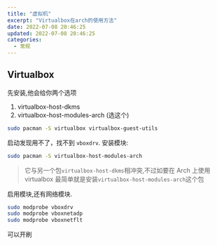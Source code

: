 ```yaml
---
title: "虚拟机"
excerpt: "Virtualbox在arch的使用方法"
date: 2022-07-08 20:46:25
updated: 2022-07-08 20:46:25
categories: 
  - 常规
---
```


## Virtualbox

先安装,他会给你两个选项

1. virtualbox-host-dkms
2. virtualbox-host-modules-arch (选这个)

```bash
sudo pacman -S virtualbox virtualbox-guest-utils
```

启动发现用不了，找不到 `vboxdrv`. 安装模块:

```bash
sudo pacman -S virtualbox-host-modules-arch
```

> 它与另一个包`virtualbox-host-dkms`相冲突,不过如要在 Arch 上使用 virtualbox 最简单就是安装`virtualbox-host-modules-arch`这个包

启用模块,还有网络模块.

```bash
sudo modprobe vboxdrv
sudo modprobe vboxnetadp
sudo modprobe vboxnetflt
```

可以开刷
